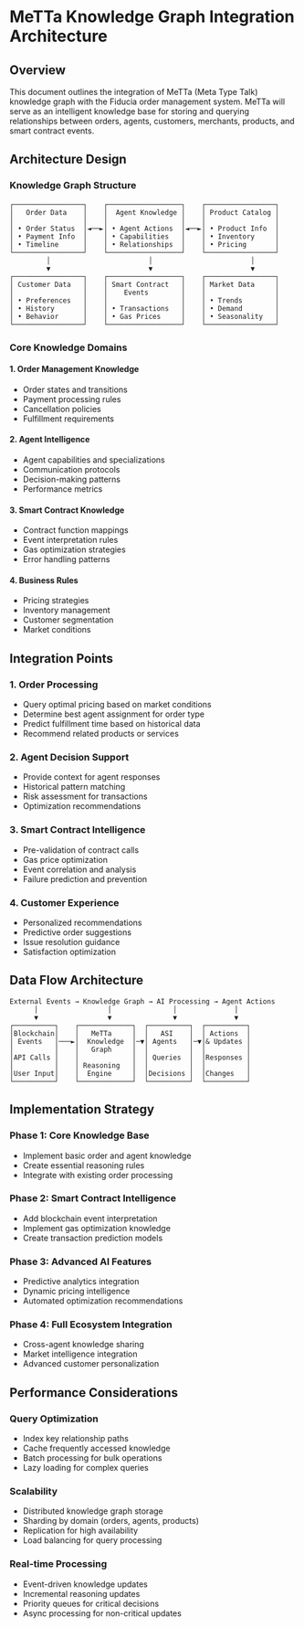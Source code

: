# MeTTa Knowledge Graph Integration Architecture

## Overview
This document outlines the integration of MeTTa (Meta Type Talk) knowledge graph with the Fiducia order management system. MeTTa will serve as an intelligent knowledge base for storing and querying relationships between orders, agents, customers, merchants, products, and smart contract events.

## Architecture Design

### Knowledge Graph Structure

```
┌─────────────────┐    ┌──────────────────┐    ┌─────────────────┐
│   Order Data    │    │  Agent Knowledge │    │ Product Catalog │
│                 │    │                  │    │                 │
│ • Order Status  │◄──►│ • Agent Actions  │◄──►│ • Product Info  │
│ • Payment Info  │    │ • Capabilities   │    │ • Inventory     │
│ • Timeline      │    │ • Relationships  │    │ • Pricing       │
└─────────────────┘    └──────────────────┘    └─────────────────┘
         │                        │                        │
         ▼                        ▼                        ▼
┌─────────────────┐    ┌──────────────────┐    ┌─────────────────┐
│ Customer Data   │    │ Smart Contract   │    │ Market Data     │
│                 │    │    Events        │    │                 │
│ • Preferences   │    │                  │    │ • Trends        │
│ • History       │    │ • Transactions   │    │ • Demand        │
│ • Behavior      │    │ • Gas Prices     │    │ • Seasonality   │
└─────────────────┘    └──────────────────┘    └─────────────────┘
```

### Core Knowledge Domains

#### 1. Order Management Knowledge
- Order states and transitions
- Payment processing rules
- Cancellation policies
- Fulfillment requirements

#### 2. Agent Intelligence
- Agent capabilities and specializations
- Communication protocols
- Decision-making patterns
- Performance metrics

#### 3. Smart Contract Knowledge
- Contract function mappings
- Event interpretation rules
- Gas optimization strategies
- Error handling patterns

#### 4. Business Rules
- Pricing strategies
- Inventory management
- Customer segmentation
- Market conditions

## Integration Points

### 1. Order Processing
- Query optimal pricing based on market conditions
- Determine best agent assignment for order type
- Predict fulfillment time based on historical data
- Recommend related products or services

### 2. Agent Decision Support
- Provide context for agent responses
- Historical pattern matching
- Risk assessment for transactions
- Optimization recommendations

### 3. Smart Contract Intelligence
- Pre-validation of contract calls
- Gas price optimization
- Event correlation and analysis
- Failure prediction and prevention

### 4. Customer Experience
- Personalized recommendations
- Predictive order suggestions
- Issue resolution guidance
- Satisfaction optimization

## Data Flow Architecture

```
External Events → Knowledge Graph → AI Processing → Agent Actions
      │                 │               │              │
      ▼                 ▼               ▼              ▼
┌──────────┐    ┌─────────────┐  ┌──────────┐  ┌──────────┐
│Blockchain│    │   MeTTa     │  │   ASI    │  │ Actions  │
│ Events   │───►│  Knowledge  │─▼│ Agents   │─▼│& Updates │
│          │    │   Graph     │  │          │  │          │
│API Calls │    │             │  │ Queries  │  │Responses │
│          │    │ Reasoning   │  │          │  │          │
│User Input│    │  Engine     │  │Decisions │  │Changes   │
└──────────┘    └─────────────┘  └──────────┘  └──────────┘
```

## Implementation Strategy

### Phase 1: Core Knowledge Base
- Implement basic order and agent knowledge
- Create essential reasoning rules
- Integrate with existing order processing

### Phase 2: Smart Contract Intelligence
- Add blockchain event interpretation
- Implement gas optimization knowledge
- Create transaction prediction models

### Phase 3: Advanced AI Features
- Predictive analytics integration
- Dynamic pricing intelligence
- Automated optimization recommendations

### Phase 4: Full Ecosystem Integration
- Cross-agent knowledge sharing
- Market intelligence integration
- Advanced customer personalization

## Performance Considerations

### Query Optimization
- Index key relationship paths
- Cache frequently accessed knowledge
- Batch processing for bulk operations
- Lazy loading for complex queries

### Scalability
- Distributed knowledge graph storage
- Sharding by domain (orders, agents, products)
- Replication for high availability
- Load balancing for query processing

### Real-time Processing
- Event-driven knowledge updates
- Incremental reasoning updates
- Priority queues for critical decisions
- Async processing for non-critical updates